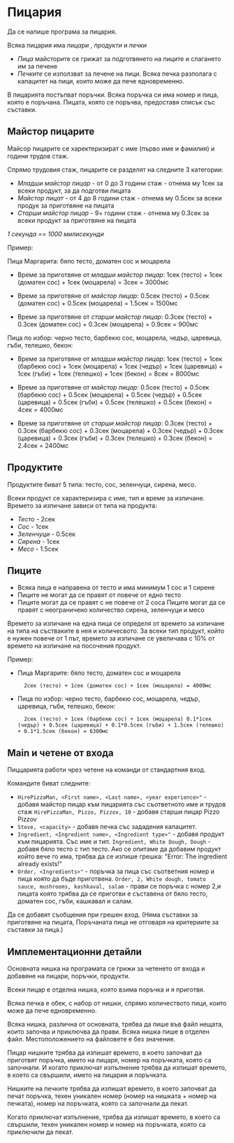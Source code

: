 # Пицария

Да се напише програма за пицария.

Всяка пицария има _пицари_ , _продукти_ и _печки_

- _Пица_ майсторите се грижат за подготвянето на пиците и слагането им за печене
- _Печките_ се използват за печене на пици. Всяка печка разполага с капацитет на пици, които може да пече едновременно.

В пицарията постъпват поръчки. Всяка поръчка си има номер и пица, която е поръчана. Пицата, която се поръчва, предоставя списък със съставки.

## Майстор пицарите

Майсор пицарите се харектеризират с име (първо име и фамилия) и години трудов стаж.

Спрямо трудовия стаж, пицарите се разделят на следните 3 категории:

- _Младши майстор пицар_ - от 0 до 3 години стаж - отнема му 1сек за всеки продукт, за да подготви пицата
- _Майстор пицат_ - от 4 до 8 години стаж - отнема му 0.5сек за всеки продук за приготвяне на пицата
- _Старши майстор пицар_ - 9+ години стаж - отнема му 0.3сек за всеки продукт за приготвяне на пицата

_1 секунда == 1000 милисекунди_

Пример:

Пица Маргарита: бяло тесто, доматен сос и моцарела

- Време за приготвяне от _младши майстор пицар_:
  1сек (тесто) + 1сек (доматен сос) + 1сек (моцарела) = 3сек = 3000мс

- Време за приготвяне от _майстор пицар_:
  0.5сек (тесто) + 0.5сек (доматен сос) + 0.5сек (моцарела) = 1.5сек = 1500мс

- Време за приготвяне от _старши майстор пицар_:
  0.3сек (тесто) + 0.3сек (доматен сос) + 0.3сек (моцарела) = 0.9сек = 900мс

Пица по избор: черно тесто, барбекю сос, моцарела, чедър, царевица, гъби, телешко, бекон:

- Време за приготвяне от _младши майстор пицар_:
  1сек (тесто) + 1сек (барбекю сос) + 1сек (моцарела) + 1сек (чедър) + 1сек (царевица) + 1сек (гъби) + 1сек (телешко) + 1сек (бекон) = 8сек = 8000мс

- Време за приготвяне от _майстор пицар_:
  0.5сек (тесто) + 0.5сек (барбекю сос) + 0.5сек (моцарела) + 0.5сек (чедър) + 0.5сек (царевица) + 0.5сек (гъби) + 0.5сек (телешко) + 0.5сек (бекон) = 4сек = 4000мс

- Време за приготвяне от _старши майстор пицар_:
  0.3сек (тесто) + 0.3сек (барбекю сос) + 0.3сек (моцарела) + 0.3сек (чедър) + 0.3сек (царевица) + 0.3сек (гъби) + 0.3сек (телешко) + 0.3сек (бекон) = 2.4сек = 2400мс

## Продуктите

Продуктите биват 5 типа: тесто, сос, зеленчуци, сирена, месо.

Всеки продукт се характеризира с име, тип и време за изпичане. Времето за изпичане зависи от типа на продукта:

- _Тесто_ - 2сек
- _Сос_ - 1сек
- _Зеленчуци_ - 0.5сек
- _Сирена_ - 1сек
- _Месо_ - 1.5сек

## Пиците

- Всяка пица е направена от тесто и има минимум 1 сос и 1 сирене
- Пиците не могат да се правят от повече от едно тесто
- Пиците могат да се правят с не повече от 2 соса
  Пиците могат да се правят с неограничено количество сирена, зеленчуци и месо

Времето за изпичане на една пица се определя от времето за изпичане на типа на състваките в нея и количесвото. За всеки тип продукт, който е нужен повече от 1 път, времето за изпичане се увеличава с 10% от времето на изпичане на посочения продукт.

Пример:

- Пица Маргарите: бяло тесто, доматен сос и моцарела

        2сек (тесто) + 1сек (доматен сос) + 1сек (моцарела) = 4000мс

- Пица по избор: черно тесто, барбекю сос, моцарела, чедър, царевица, гъби, телешко, бекон:

        2сек (тесто) + 1сек (барбекю сос) + 1сек (моцарела) 0.1*1сек (чедър) + 0.5сек (царевица) + 0.1*0.5сек (гъби) + 1.5сек (телешко) + 0.1*1.5сек (бекон) = 6300мс

## Main и четене от входа

Пиццарията работи чрез четене на команди от стандартния вход.

Командите биват следните:

- `HirePizzaMan, <First name>, <Last name>, <year experience>"` - добавя майстор пицар към пицарията със съответното име и трудов стаж
  `HirePizzaMan, Pizzo, Pizzov, 10` - добавя старши пицар Pizzo Pizzov
- `Stove, <capacity>` - добавя печка със зададения капацитет.
- `Ingredient, <Ingredient name>, <Ingredient type>"` - добавя продукт към пицарията. Със име и тип.
  `Ingredient, White Dough, Dough` - добавя бяло тесто с тип тесто.
  Ако се опитаме да добавим продукт който вече го има, трябва да се изпише грешка: "Error: The ingredient already exists!"
- `Order, <Ingredients>"` - поръчка за пица със съответния номер и пица която да бъде приготвена.
  `Order, 2, White dough, tomato sauce, mushrooms, kashkaval, salam` - прави се поръчка с номер 2,и пицата която трябва да се приготви е съставена от бяло тесто, доматен сос, гъби, кашкавал и салам.

Да се добавят съобщения при грешен вход. (Няма съставки за приготвяне на пицата, Поръчаната пица не отговаря на критериите за съставки за пица.)

## Имплементационни детайли

Основната нишка на програмата се грижи за четенето от входа и добавяне на пицари, поръчки, продукти.

Всеки пицар е отделна нишка, която взима поръчка и я приготвя.

Всяка печка е обек, с набор от нишки, спрямо количеството пици, които може да пече едновременно.

Всяка нишка, различна от основната, трябва да пише във файл нещата, които започва и приключва да прави. Всяка нишка пише в отделен файл. Местоположението на файловете е без значение.

Пицар нишките трябва да изпишат времето, в което започват да приготвят поръчка, името на пицаря, номер на поръчката, която са започнали. И когато приключат изпълнение трябва да изпишат времето, в което са свършили, името на пицария и поръчката.

Нишките на печките трябва да изпишат времето, в което започват да печат поръчка, техен уникален номер (номер на нишката + номер на печката), номер на поръчката, която са започнали да пекат.

Когато приключат изпълнение, трябва да изпишат времето, в което са свършили, техен уникален номер и номер на поръчката, която са приключили да пекат.
